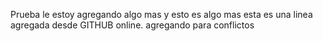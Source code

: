Prueba
le estoy agregando algo mas y esto es algo mas
esta es una linea agregada desde GITHUB online.
agregando para conflictos
